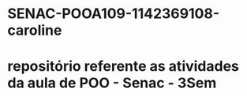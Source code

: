 # SENAC-POOA109-1142369108-caroline
# repositório referente as atividades da aula de POO - Senac - 3Sem
